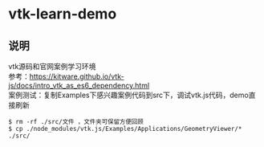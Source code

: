 # vtk-learn-demo   

## 说明   
vtk源码和官网案例学习环境   
参考：https://kitware.github.io/vtk-js/docs/intro_vtk_as_es6_dependency.html   
案例测试：复制Examples下感兴趣案例代码到src下，调试vtk.js代码，demo直接刷新
```
$ rm -rf ./src/文件 ，文件夹可保留方便回顾
$ cp ./node_modules/vtk.js/Examples/Applications/GeometryViewer/* ./src/
```
